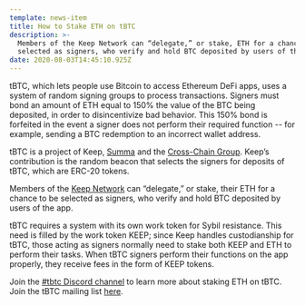 ```yaml
---
template: news-item
title: How to Stake ETH on tBTC
description: >-
  Members of the Keep Network can “delegate,” or stake, ETH for a chance to be
  selected as signers, who verify and hold BTC deposited by users of the app.
date: 2020-08-03T14:45:10.925Z
---
```

tBTC, which lets people use Bitcoin to access Ethereum DeFi apps, uses a system of random signing groups to process transactions. Signers must bond an amount of ETH equal to 150% the value of the BTC being deposited, in order to disincentivize bad behavior. This 150% bond is forfeited in the event a signer does not perform their required function -- for example, sending a BTC redemption to an incorrect wallet address.

tBTC is a project of Keep, [Summa](http://summa.one) and the [Cross-Chain Group](https://crosschain.group/). Keep’s contribution is the random beacon that selects the signers for deposits of tBTC, which are ERC-20 tokens.

Members of the [Keep Network](http://keep.network) can “delegate,” or stake, their ETH for a chance to be selected as signers, who verify and hold BTC deposited by users of the app.

tBTC requires a system with its own work token for Sybil resistance. This need is filled by the work token KEEP; since Keep handles custodianship for tBTC, those acting as signers normally need to stake both KEEP and ETH to perform their tasks. When tBTC signers perform their functions on the app properly, they receive fees in the form of KEEP tokens.

Join the [\#tbtc Discord channel](https://discord.com/invite/threshold?ref=tbtc.network) to learn more about staking ETH on tBTC. Join the tBTC mailing list [here](https://tbtc.network/#mailing-list).
